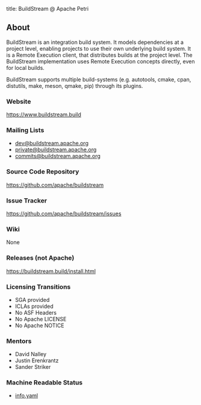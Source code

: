 title: BuildStream @ Apache Petri
<!-- Licensed under ALv2 -->

## About

BuildStream is an integration build system.
It models dependencies at a project level, enabling projects to use their own underlying build system.
It is a Remote Execution client, that distributes builds at the project level.
The BuildStream implementation uses Remote Execution concepts directly, even for local builds.

BuildStream supports multiple build-systems (e.g. autotools, cmake, cpan, distutils, make, meson, qmake, pip)
through its plugins.

### Website

https://www.buildstream.build

### Mailing Lists

- dev@buildstream.apache.org
- private@buildstream.apache.org
- commits@buildstream.apache.org

### Source Code Repository

https://github.com/apache/buildstream

### Issue Tracker

https://github.com/apache/buildstream/issues

### Wiki

None

### Releases (not Apache)

https://buildstream.build/install.html

### Licensing Transitions

- SGA provided
- ICLAs provided
- No ASF Headers
- No Apache LICENSE
- No Apache NOTICE

### Mentors

* David Nalley
* Justin Erenkrantz
* Sander Striker

### Machine Readable Status

- [info.yaml](https://github.com/apache/petri/blob/master/info.yaml)

